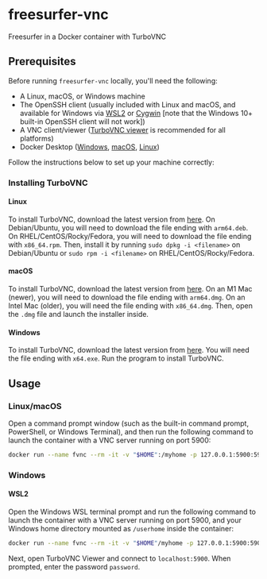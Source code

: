 # freesurfer-vnc

Freesurfer in a Docker container with TurboVNC

## Prerequisites

Before running `freesurfer-vnc` locally, you'll need the following:

- A Linux, macOS, or Windows machine
- The OpenSSH client (usually included with Linux and macOS, and available for Windows via [WSL2](https://learn.microsoft.com/en-us/windows/wsl/install) or [Cygwin](https://www.cs.odu.edu/~zeil/cs252/latest/Public/loggingin/cygwin.mmd.html) [note that the Windows 10+ built-in OpenSSH client will not work])
- A VNC client/viewer ([TurboVNC viewer](https://www.turbovnc.org) is recommended for all platforms)
- Docker Desktop ([Windows](https://docs.docker.com/desktop/install/windows-install/), [macOS](https://docs.docker.com/desktop/install/mac-install/), [Linux](https://docs.docker.com/desktop/install/linux-install/))

Follow the instructions below to set up your machine correctly:

### Installing TurboVNC

#### Linux

To install TurboVNC, download the latest version from [here](https://sourceforge.net/projects/turbovnc/files). On Debian/Ubuntu, you will need to download the file ending with `arm64.deb`. On RHEL/CentOS/Rocky/Fedora, you will need to download the file ending with `x86_64.rpm`. Then, install it by running `sudo dpkg -i <filename>` on Debian/Ubuntu or `sudo rpm -i <filename>` on RHEL/CentOS/Rocky/Fedora.

#### macOS

To install TurboVNC, download the latest version from [here](https://sourceforge.net/projects/turbovnc/files). On an M1 Mac (newer), you will need to download the file ending with `arm64.dmg`. On an Intel Mac (older), you will need the file ending with `x86_64.dmg`. Then, open the `.dmg` file and launch the installer inside.

#### Windows

To install TurboVNC, download the latest version from [here](https://sourceforge.net/projects/turbovnc/files). You will need the file ending with `x64.exe`. Run the program to install TurboVNC.

## Usage

### Linux/macOS

Open a command prompt window (such as the built-in command prompt, PowerShell, or Windows Terminal), and then run the following command to launch the container with a VNC server running on port 5900:

```bash
docker run --name fvnc --rm -it -v "$HOME":/myhome -p 127.0.0.1:5900:5900 ghcr.io/uw-psych/freesurfer-vnc:latest
```

### Windows 

#### WSL2
Open the Windows WSL terminal prompt and run the following command to launch the container with a VNC server running on port 5900, and your Windows home directory mounted as `/userhome` inside the container:

```bash
docker run --name fvnc --rm -it -v "$HOME"/myhome -p 127.0.0.1:5900:5900 ghcr.io/uw-psych/freesurfer-vnc:latest
```

Next, open TurboVNC Viewer and connect to `localhost:5900`. When prompted, enter the password `password`.
